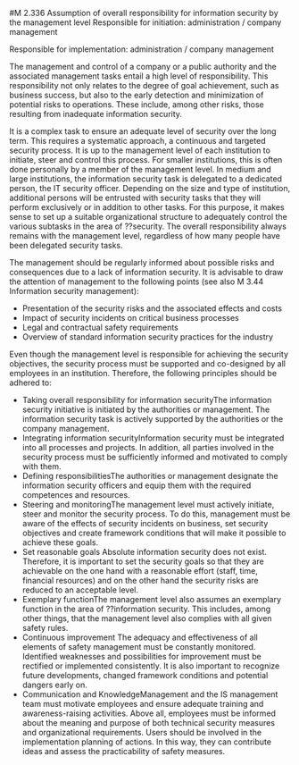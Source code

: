 #M 2.336 Assumption of overall responsibility for information security by the management level
Responsible for initiation: administration / company management

Responsible for implementation: administration / company management

The management and control of a company or a public authority and the associated management tasks entail a high level of responsibility. This responsibility not only relates to the degree of goal achievement, such as business success, but also to the early detection and minimization of potential risks to operations. These include, among other risks, those resulting from inadequate information security.

It is a complex task to ensure an adequate level of security over the long term. This requires a systematic approach, a continuous and targeted security process. It is up to the management level of each institution to initiate, steer and control this process. For smaller institutions, this is often done personally by a member of the management level. In medium and large institutions, the information security task is delegated to a dedicated person, the IT security officer. Depending on the size and type of institution, additional persons will be entrusted with security tasks that they will perform exclusively or in addition to other tasks. For this purpose, it makes sense to set up a suitable organizational structure to adequately control the various subtasks in the area of ??security. The overall responsibility always remains with the management level, regardless of how many people have been delegated security tasks.

The management should be regularly informed about possible risks and consequences due to a lack of information security. It is advisable to draw the attention of management to the following points (see also M 3.44 Information security management):

* Presentation of the security risks and the associated effects and costs
* Impact of security incidents on critical business processes
* Legal and contractual safety requirements
* Overview of standard information security practices for the industry


Even though the management level is responsible for achieving the security objectives, the security process must be supported and co-designed by all employees in an institution. Therefore, the following principles should be adhered to:

* Taking overall responsibility for information securityThe information security initiative is initiated by the authorities or management. The information security task is actively supported by the authorities or the company management.
* Integrating information securityInformation security must be integrated into all processes and projects. In addition, all parties involved in the security process must be sufficiently informed and motivated to comply with them.
* Defining responsibilitiesThe authorities or management designate the information security officers and equip them with the required competences and resources.
* Steering and monitoringThe management level must actively initiate, steer and monitor the security process. To do this, management must be aware of the effects of security incidents on business, set security objectives and create framework conditions that will make it possible to achieve these goals.
* Set reasonable goals Absolute information security does not exist. Therefore, it is important to set the security goals so that they are achievable on the one hand with a reasonable effort (staff, time, financial resources) and on the other hand the security risks are reduced to an acceptable level.
* Exemplary functionThe management level also assumes an exemplary function in the area of ??information security. This includes, among other things, that the management level also complies with all given safety rules.
* Continuous improvement The adequacy and effectiveness of all elements of safety management must be constantly monitored. Identified weaknesses and possibilities for improvement must be rectified or implemented consistently. It is also important to recognize future developments, changed framework conditions and potential dangers early on.
* Communication and KnowledgeManagement and the IS management team must motivate employees and ensure adequate training and awareness-raising activities. Above all, employees must be informed about the meaning and purpose of both technical security measures and organizational requirements. Users should be involved in the implementation planning of actions. In this way, they can contribute ideas and assess the practicability of safety measures.




